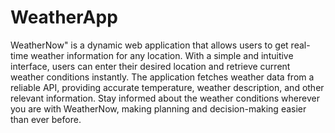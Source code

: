 # WeatherApp
WeatherNow" is a dynamic web application that allows users to get real-time weather information for any location. With a simple and intuitive interface, users can enter their desired location and retrieve current weather conditions instantly. The application fetches weather data from a reliable API, providing accurate temperature, weather description, and other relevant information. Stay informed about the weather conditions wherever you are with WeatherNow, making planning and decision-making easier than ever before.
